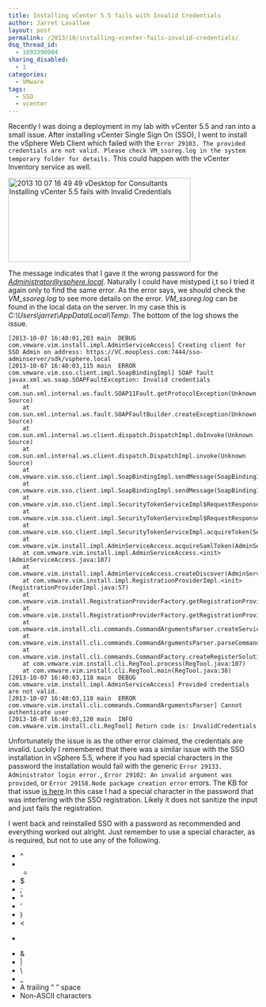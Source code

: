 ```yaml
---
title: Installing vCenter 5.5 fails with Invalid Credentials
author: Jarret Lavallee
layout: post
permalink: /2013/10/installing-vcenter-fails-invalid-credentials/
dsq_thread_id:
  - 1893390984
sharing_disabled:
  - 1
categories:
  - VMware
tags:
  - SSO
  - vcenter
---
```

Recently I was doing a deployment in my lab with vCenter 5.5 and ran into a small issue. After installing vCenter Single Sign On (SSO), I went to install the vSphere Web Client which failed with the `Error 29103. The provided credentials are not valid. Please check VM_ssoreg.log in the system temporary folder for details.` This could happen with the vCenter Inventory service as well.

<a href="http://virtuallyhyper.com/wp-content/uploads/2013/10/2013-10-07-16_49_49-vDesktop-for-Consultants.png" onclick="javascript:_gaq.push(['_trackEvent','outbound-article','http://virtuallyhyper.com/wp-content/uploads/2013/10/2013-10-07-16_49_49-vDesktop-for-Consultants.png']);"><img src="http://virtuallyhyper.com/wp-content/uploads/2013/10/2013-10-07-16_49_49-vDesktop-for-Consultants.png" alt="2013 10 07 16 49 49 vDesktop for Consultants Installing vCenter 5.5 fails with Invalid Credentials" width="368" height="170" class="aligncenter size-full wp-image-9653" title="Installing vCenter 5.5 fails with Invalid Credentials" /></a>

The message indicates that I gave it the wrong password for the *Administrator@vsphere.local*. Naturally I could have mistyped i,t so I tried it again only to find the same error. As the error says, we should check the *VM_ssoreg.log* to see more details on the error. *VM_ssoreg.log* can be found in the local data on the server. In my case this is *C:\Users\jarret\AppData\Local\Temp*. The bottom of the log shows the issue.

    [2013-10-07 16:40:01,203 main  DEBUG com.vmware.vim.install.impl.AdminServiceAccess] Creating client for SSO Admin on address: https://VC.moopless.com:7444/sso-adminserver/sdk/vsphere.local
    [2013-10-07 16:40:03,115 main  ERROR com.vmware.vim.sso.client.impl.SoapBindingImpl] SOAP fault
    javax.xml.ws.soap.SOAPFaultException: Invalid credentials
        at com.sun.xml.internal.ws.fault.SOAP11Fault.getProtocolException(Unknown Source)
        at com.sun.xml.internal.ws.fault.SOAPFaultBuilder.createException(Unknown Source)
        at com.sun.xml.internal.ws.client.dispatch.DispatchImpl.doInvoke(Unknown Source)
        at com.sun.xml.internal.ws.client.dispatch.DispatchImpl.invoke(Unknown Source)
        at com.vmware.vim.sso.client.impl.SoapBindingImpl.sendMessage(SoapBindingImpl.java:130)
        at com.vmware.vim.sso.client.impl.SoapBindingImpl.sendMessage(SoapBindingImpl.java:81)
        at com.vmware.vim.sso.client.impl.SecurityTokenServiceImpl$RequestResponseProcessor.sendRequest(SecurityTokenServiceImpl.java:767)
        at com.vmware.vim.sso.client.impl.SecurityTokenServiceImpl$RequestResponseProcessor.executeRoundtrip(SecurityTokenServiceImpl.java:697)
        at com.vmware.vim.sso.client.impl.SecurityTokenServiceImpl.acquireToken(SecurityTokenServiceImpl.java:123)
        at com.vmware.vim.install.impl.AdminServiceAccess.acquireSamlToken(AdminServiceAccess.java:297)
        at com.vmware.vim.install.impl.AdminServiceAccess.<init>(AdminServiceAccess.java:187)
        at com.vmware.vim.install.impl.AdminServiceAccess.createDiscover(AdminServiceAccess.java:238)
        at com.vmware.vim.install.impl.RegistrationProviderImpl.<init>(RegistrationProviderImpl.java:57)
        at com.vmware.vim.install.RegistrationProviderFactory.getRegistrationProvider(RegistrationProviderFactory.java:143)
        at com.vmware.vim.install.RegistrationProviderFactory.getRegistrationProvider(RegistrationProviderFactory.java:60)
        at com.vmware.vim.install.cli.commands.CommandArgumentsParser.createServiceProvider(CommandArgumentsParser.java:241)
        at com.vmware.vim.install.cli.commands.CommandArgumentsParser.parseCommand(CommandArgumentsParser.java:101)
        at com.vmware.vim.install.cli.commands.CommandFactory.createRegisterSolutionCommand(CommandFactory.java:114)
        at com.vmware.vim.install.cli.RegTool.process(RegTool.java:107)
        at com.vmware.vim.install.cli.RegTool.main(RegTool.java:38)
    [2013-10-07 16:40:03,118 main  DEBUG com.vmware.vim.install.impl.AdminServiceAccess] Provided credentials are not valid.
    [2013-10-07 16:40:03,118 main  ERROR com.vmware.vim.install.cli.commands.CommandArgumentsParser] Cannot authenticate user
    [2013-10-07 16:40:03,120 main  INFO  com.vmware.vim.install.cli.RegTool] Return code is: InvalidCredentials
    

Unfortunately the issue is as the other error claimed, the credentials are invalid. Luckily I remembered that there was a similar issue with the SSO installation in vSphere 5.5, where if you had special characters in the password the installation would fail with the generic `Error 29133. Administrator login error.`, `Error 29102: An invalid argument was provided`, or `Error 29158.Node package creation error` errors. The KB for that issue <a href="http://kb.vmware.com/kb/2035820" onclick="javascript:_gaq.push(['_trackEvent','outbound-article','http://kb.vmware.com/kb/2035820']);">is here</a>.In this case I had a special character in the password that was interfering with the SSO registration. Likely it does not sanitize the input and just fails the registration.

I went back and reinstalled SSO with a password as recommended and everything worked out alright. Just remember to use a special character, as is required, but not to use any of the following.

*   ^
*   *
*   $
*   ;
*   &#8220;
*   &#8216;
*   )
*   <
*   >
*   &
*   |
*   \
*   _
*   A trailing &#8221; &#8221; space
*   Non-ASCII characters

<p class="wp-flattr-button">
  <a class="FlattrButton" style="display:none;" href="http://virtuallyhyper.com/2013/10/installing-vcenter-fails-invalid-credentials/" title=" Installing vCenter 5.5 fails with Invalid Credentials" rev="flattr;uid:virtuallyhyper;language:en_GB;category:text;tags:SSO,vcenter,blog;button:compact;">Recently I was doing a deployment in my lab with vCenter 5.5 and ran into a small issue. After installing vCenter Single Sign On (SSO), I went to install the...</a>
</p>